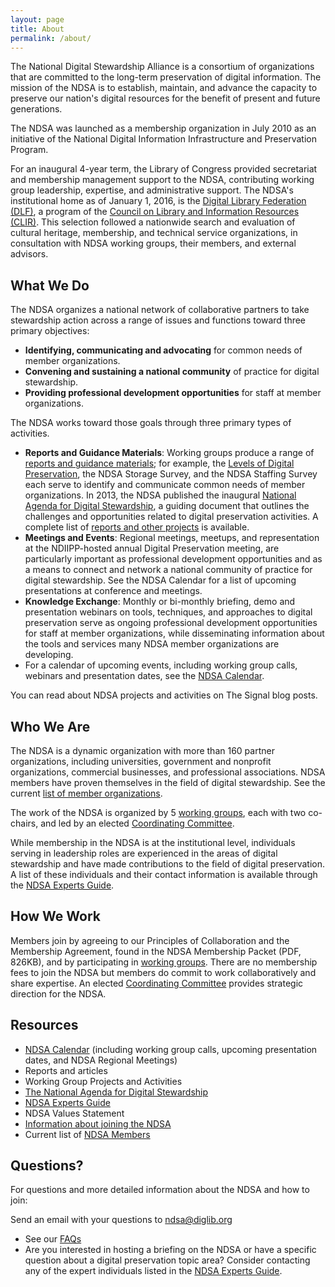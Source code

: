 ```yaml
---
layout: page
title: About
permalink: /about/
---
```


The National Digital Stewardship Alliance is a consortium of organizations that are committed to the long-term preservation of digital information. The mission of the NDSA is to establish, maintain, and advance the capacity to preserve our nation's digital resources for the benefit of present and future generations.

The NDSA was launched as a membership organization in July 2010 as an initiative of the National Digital Information Infrastructure and Preservation Program.

For an inaugural 4-year term, the Library of Congress provided secretariat and membership management support to the NDSA, contributing working group leadership, expertise, and administrative support. The NDSA's institutional home as of January 1, 2016, is the [Digital Library Federation (DLF)](https://www.diglib.org), a program of the [Council on Library and Information Resources (CLIR)](http://www.clir.org/). This selection followed a nationwide search and evaluation of cultural heritage, membership, and technical service organizations, in consultation with NDSA working groups, their members, and external advisors.

## What We Do
The NDSA organizes a national network of collaborative partners to take stewardship action across a range of issues and functions toward three primary objectives:

- **Identifying, communicating and advocating** for common needs of member organizations.
- **Convening and sustaining a national community** of practice for digital stewardship.
- **Providing professional development opportunities** for staff at member organizations.

The NDSA works toward those goals through three primary types of activities.

- **Reports and Guidance Materials**: Working groups produce a range of [reports and guidance materials](http://ndsa.diglib.org/activities/); for example, the [Levels of Digital Preservation](http://ndsa.diglib.org/activities/levels-of-digital-preservation/), the NDSA Storage Survey, and the NDSA Staffing Survey each serve to identify and communicate common needs of member organizations. In 2013, the NDSA published the inaugural [National Agenda for Digital Stewardship](http://ndsa.diglib.org/national-agenda/), a guiding document that outlines the challenges and opportunities related to digital preservation activities. A complete list of [reports and other projects](http://ndsa.diglib.org/activities/) is available.
- **Meetings and Events**: Regional meetings, meetups, and representation at the NDIIPP-hosted annual Digital Preservation meeting, are particularly important as professional development opportunities and as a means to connect and network a national community of practice for digital stewardship. See the NDSA Calendar for a list of upcoming presentations at conference and meetings.
- **Knowledge Exchange**:  Monthly or bi-monthly briefing, demo and presentation webinars on tools, techniques, and approaches to digital preservation serve as ongoing professional development opportunities for staff at member organizations, while disseminating information about the tools and services many NDSA member organizations are developing.
- For a calendar of upcoming events, including working group calls, webinars and presentation dates, see the [NDSA Calendar](http://ndsa.diglib.org/calendar/).

You can read about NDSA projects and activities on The Signal blog posts.

## Who We Are
The NDSA is a dynamic organization with more than 160 partner organizations, including universities, government and nonprofit organizations, commercial businesses, and professional associations. NDSA members have proven themselves in the field of digital stewardship. See the current [list of member organizations](http://ndsa.diglib.org/members-list/).

The work of the NDSA is organized by 5 [working groups](http://ndsa.diglib.org/working-groups/), each with two co-chairs, and led by an elected [Coordinating Committee](http://ndsa.diglib.org/coordinating-committee/).

While membership in the NDSA is at the institutional level, individuals serving in leadership roles are experienced in the areas of digital stewardship and have made contributions to the field of digital preservation. A list of these individuals and their contact information is available through the [NDSA Experts Guide](http://ndsa.diglib.org/experts-guide/).

## How We Work
Members join by agreeing to our Principles of Collaboration and the Membership Agreement, found in the NDSA Membership Packet (PDF, 826KB), and by participating in [working groups](http://ndsa.diglib.org/working-groups/). There are no membership fees to join the NDSA but members do commit to work collaboratively and share expertise. An elected [Coordinating Committee](http://ndsa.diglib.org/coordinating-committee/) provides strategic direction for the NDSA.

## Resources
- [NDSA Calendar](http://ndsa.diglib.org/calendar/) (including working group calls, upcoming presentation dates, and NDSA Regional Meetings)
- Reports and articles
- Working Group Projects and Activities
- [The National Agenda for Digital Stewardship](http://ndsa.diglib.org/national-agenda/)
- [NDSA Experts Guide](http://ndsa.diglib.org/experts-guide/)
- NDSA Values Statement
- [Information about joining the NDSA](http://ndsa.diglib.org/get-involved/)
- Current list of [NDSA Members](http://ndsa.diglib.org/members-list/)

## Questions?
For questions and more detailed information about the NDSA and how to join:

Send an email with your questions to ndsa@diglib.org

- See our [FAQs](http://ndsa.diglib.org/faq/)
- Are you interested in hosting a briefing on the NDSA or have a specific question about a digital preservation topic area? Consider contacting any of the expert individuals listed in the [NDSA Experts Guide](http://ndsa.diglib.org/experts-guide/).
